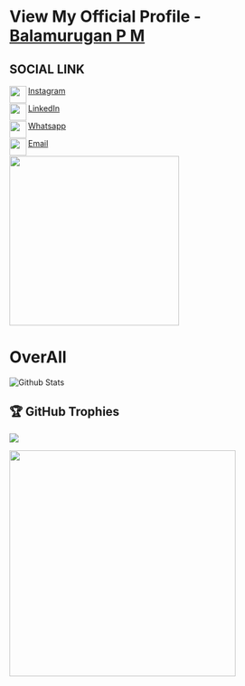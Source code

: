 # View My Official Profile - [Balamurugan P M](https://github.com/balamuruganpm)

## SOCIAL LINK

<img align="left" width="30" src="https://user-images.githubusercontent.com/74038190/235294013-a33e5c43-a01c-43f6-b44d-a406d8b4ab75.gif"/>[Instagram](https://instagram.com/balaselfie_bd)

<img align="left" width="30" src="https://user-images.githubusercontent.com/74038190/235294012-0a55e343-37ad-4b0f-924f-c8431d9d2483.gif"/>[LinkedIn](https://www.linkedin.com/in/balamurugan-p-m)

<img align="left" width="30" src="https://user-images.githubusercontent.com/74038190/235294019-40007353-6219-4ec5-b661-b3c35136dd0b.gif"/>[Whatsapp](https://wa.me/+919677804820)

<img align="left" width="30" src="https://user-images.githubusercontent.com/74038190/216122065-2f028bae-25d6-4a3c-bc9f-175394ed5011.png"/>[Email](mailto:balamuruganedsty@gmail.com)


<img width="300" align="center" src="https://user-images.githubusercontent.com/74038190/212284100-561aa473-3905-4a80-b561-0d28506553ee.gif"/>

# OverAll

![Github Stats](https://github-readme-stats.vercel.app/api?username=selfie-bd&show_icons=true&title_color=733&icon_color=393&include_all_commits=true&theme=onedark&cache_seconds=86400)


## 🏆 GitHub Trophies
![](https://github-profile-trophy.vercel.app/?username=Selfie-bd&theme=radical&no-frame=false&no-bg=true&margin-w=4)

<img width="400" src="https://i2.wp.com/allhtaccess.info/wp-content/uploads/2018/03/programming.gif?fit=1281%2C716&ssl=1"/>

